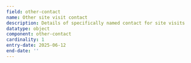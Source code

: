 ```yaml
---
field: other-contact
name: Other site visit contact
description: Details of specifically named contact for site visits
datatype: object
component: other-contact
cardinality: 1
entry-date: 2025-06-12
end-date: ''
---
```

